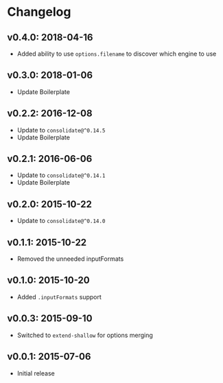# Changelog

## v0.4.0: 2018-04-16

- Added ability to use `options.filename` to discover which engine to use

## v0.3.0: 2018-01-06

- Update Boilerplate

## v0.2.2: 2016-12-08

- Update to `consolidate@^0.14.5`
- Update Boilerplate

## v0.2.1: 2016-06-06

- Update to `consolidate@^0.14.1`
- Update Boilerplate

## v0.2.0: 2015-10-22

- Update to `consolidate@^0.14.0`

## v0.1.1: 2015-10-22

- Removed the unneeded inputFormats

## v0.1.0: 2015-10-20

- Added `.inputFormats` support

## v0.0.3: 2015-09-10

- Switched to `extend-shallow` for options merging

## v0.0.1: 2015-07-06

- Initial release
